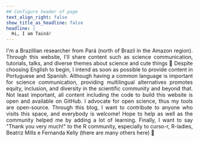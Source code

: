```yaml
---
## Configure header of page
text_align_right: false
show_title_as_headline: false
headline: |
  Hi, I am Tainá!
---
```


<!-- this is a subheadline -->
<div style="text-align: justify"> I'm a Brazillian researcher from Pará (north of Brazil in the Amazon region). Through this website, I'll share content such as science communication, tutorials, talks, and diverse themes about science and cute things 💜 Despite choosing English to begin, I intend as soon as possible to provide content in Portuguese and Spanish. Although having a common language is important for science communication, providing multilingual alternatives promotes equity, inclusion, and diversity in the scientific community and beyond that. Not least important, all content including the code to build this website is open and available on GitHub. I advocate for open science, thus my tools are open-source.
  Through this blog, I want to contribute to anyone who visits this space, and everybody is welcome!  Hope to help as well as the community helped me by adding a lot of learning. Finally, I want to say "Thank you very much!" to the R community, especially to curso-r, R-ladies, Beatriz Mills e Fernanda Kelly (there are many others here) 💜
</div> 

         
